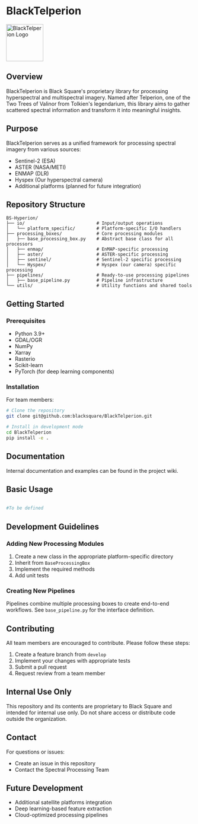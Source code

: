 # BlackTelperion

<img src="https://i.pinimg.com/736x/42/1b/82/421b8275db29068088e67047c0e37564.jpg" alt="BlackTelperion Logo" width="100"/>

## Overview

BlackTelperion is Black Square's proprietary library for processing hyperspectral and multispectral imagery. Named after Telperion, one of the Two Trees of Valinor from Tolkien's legendarium, this library aims to gather scattered spectral information and transform it into meaningful insights.

## Purpose

BlackTelperion serves as a unified framework for processing spectral imagery from various sources:
- Sentinel-2 (ESA)
- ASTER (NASA/METI)
- ENMAP (DLR)
- Hyspex (Our hyperspectral camera)
- Additional platforms (planned for future integration)

## Repository Structure

```
BS-Hyperion/
├── io/                           # Input/output operations
│   └── platform_specific/        # Platform-specific I/O handlers
├── processing_boxes/             # Core processing modules
│   ├── base_processing_box.py    # Abstract base class for all processors
│   ├── enmap/                    # EnMAP-specific processing
│   ├── aster/                    # ASTER-specific processing
│   ├── sentinel/                 # Sentinel-2 specific processing
│   └── Hyspex/                   # Hyspex (our camera) specific processing
├── pipelines/                    # Ready-to-use processing pipelines
│   ├── base_pipeline.py          # Pipeline infrastructure
└── utils/                        # Utility functions and shared tools
```

## Getting Started

### Prerequisites

- Python 3.9+
- GDAL/OGR
- NumPy
- Xarray
- Rasterio
- Scikit-learn
- PyTorch (for deep learning components)

### Installation

For team members:

```bash
# Clone the repository
git clone git@github.com:blacksquare/BlackTelperion.git

# Install in development mode
cd BlackTelperion
pip install -e .
```

## Documentation

Internal documentation and examples can be found in the project wiki.

## Basic Usage

```python

#To be defined

```

## Development Guidelines

### Adding New Processing Modules

1. Create a new class in the appropriate platform-specific directory
2. Inherit from `BaseProcessingBox`
3. Implement the required methods
4. Add unit tests

### Creating New Pipelines

Pipelines combine multiple processing boxes to create end-to-end workflows. See `base_pipeline.py` for the interface definition.

## Contributing

All team members are encouraged to contribute. Please follow these steps:

1. Create a feature branch from `develop`
2. Implement your changes with appropriate tests
3. Submit a pull request
4. Request review from a team member

## Internal Use Only

This repository and its contents are proprietary to Black Square and intended for internal use only. Do not share access or distribute code outside the organization.

## Contact

For questions or issues:
- Create an issue in this repository
- Contact the Spectral Processing Team

## Future Development

- Additional satellite platforms integration
- Deep learning-based feature extraction
- Cloud-optimized processing pipelines
